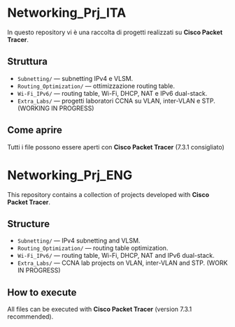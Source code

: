 # Networking_Prj_ITA

In questo repository vi è una raccolta di progetti realizzati su **Cisco Packet Tracer**.  

## Struttura
- `Subnetting/` — subnetting IPv4 e VLSM.
- `Routing_Optimization/` — ottimizzazione routing table.
- `Wi-Fi_IPv6/` — routing table, Wi-Fi, DHCP, NAT e IPv6 dual-stack.
- `Extra_Labs/` — progetti laboratori CCNA su VLAN, inter-VLAN e STP. (WORKING IN PROGRESS)

## Come aprire
Tutti i file possono essere aperti con **Cisco Packet Tracer** (7.3.1 consigliato)

# Networking_Prj_ENG

This repository contains a collection of projects developed with **Cisco Packet Tracer**.  

## Structure
- `Subnetting/` — IPv4 subnetting and VLSM.
- `Routing_Optimization/` — routing table optimization.
- `Wi-Fi_IPv6/` — routing table, Wi-Fi, DHCP, NAT and IPv6 dual-stack.
- `Extra_Labs/` — CCNA lab projects on VLAN, inter-VLAN and STP. (WORK IN PROGRESS)

## How to execute
All files can be executed with **Cisco Packet Tracer** (version 7.3.1 recommended).
